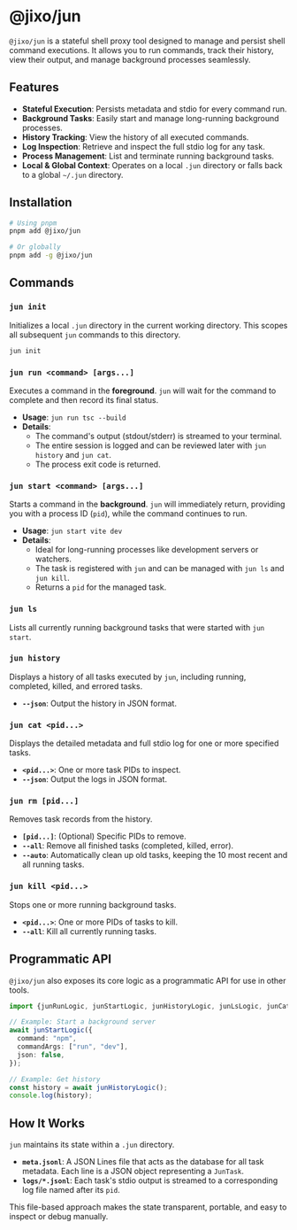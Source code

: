 # @jixo/jun

`@jixo/jun` is a stateful shell proxy tool designed to manage and persist shell command executions. It allows you to run commands, track their history, view their output, and manage background processes seamlessly.

## Features

- **Stateful Execution**: Persists metadata and stdio for every command run.
- **Background Tasks**: Easily start and manage long-running background processes.
- **History Tracking**: View the history of all executed commands.
- **Log Inspection**: Retrieve and inspect the full stdio log for any task.
- **Process Management**: List and terminate running background tasks.
- **Local & Global Context**: Operates on a local `.jun` directory or falls back to a global `~/.jun` directory.

## Installation

```bash
# Using pnpm
pnpm add @jixo/jun

# Or globally
pnpm add -g @jixo/jun
```

## Commands

### `jun init`

Initializes a local `.jun` directory in the current working directory. This scopes all subsequent `jun` commands to this directory.

```bash
jun init
```

### `jun run <command> [args...]`

Executes a command in the **foreground**. `jun` will wait for the command to complete and then record its final status.

- **Usage**: `jun run tsc --build`
- **Details**:
  - The command's output (stdout/stderr) is streamed to your terminal.
  - The entire session is logged and can be reviewed later with `jun history` and `jun cat`.
  - The process exit code is returned.

### `jun start <command> [args...]`

Starts a command in the **background**. `jun` will immediately return, providing you with a process ID (`pid`), while the command continues to run.

- **Usage**: `jun start vite dev`
- **Details**:
  - Ideal for long-running processes like development servers or watchers.
  - The task is registered with `jun` and can be managed with `jun ls` and `jun kill`.
  - Returns a `pid` for the managed task.

### `jun ls`

Lists all currently running background tasks that were started with `jun start`.

### `jun history`

Displays a history of all tasks executed by `jun`, including running, completed, killed, and errored tasks.

- **`--json`**: Output the history in JSON format.

### `jun cat <pid...>`

Displays the detailed metadata and full stdio log for one or more specified tasks.

- **`<pid...>`**: One or more task PIDs to inspect.
- **`--json`**: Output the logs in JSON format.

### `jun rm [pid...]`

Removes task records from the history.

- **`[pid...]`**: (Optional) Specific PIDs to remove.
- **`--all`**: Remove all finished tasks (completed, killed, error).
- **`--auto`**: Automatically clean up old tasks, keeping the 10 most recent and all running tasks.

### `jun kill <pid...>`

Stops one or more running background tasks.

- **`<pid...>`**: One or more PIDs of tasks to kill.
- **`--all`**: Kill all currently running tasks.

## Programmatic API

`@jixo/jun` also exposes its core logic as a programmatic API for use in other tools.

```typescript
import {junRunLogic, junStartLogic, junHistoryLogic, junLsLogic, junCatLogic, junKillLogic, junRmLogic} from "@jixo/jun";

// Example: Start a background server
await junStartLogic({
  command: "npm",
  commandArgs: ["run", "dev"],
  json: false,
});

// Example: Get history
const history = await junHistoryLogic();
console.log(history);
```

## How It Works

`jun` maintains its state within a `.jun` directory.

- **`meta.jsonl`**: A JSON Lines file that acts as the database for all task metadata. Each line is a JSON object representing a `JunTask`.
- **`logs/*.jsonl`**: Each task's stdio output is streamed to a corresponding log file named after its `pid`.

This file-based approach makes the state transparent, portable, and easy to inspect or debug manually.
